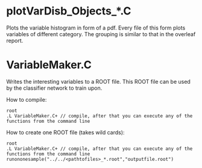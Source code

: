 # plotVarDisb_Objects_*.C
Plots the variable histogram in form of a pdf.
Every file of this form plots variables of different category. The grouping is similar to that in the overleaf report.

# VariableMaker.C
Writes the interesting variables to a ROOT file. This ROOT file can be used by the classifier network to train upon.

How to compile:
```
root 
.L VariableMaker.C+ // compile, after that you can execute any of the functions from the command line
```

How to create one ROOT file (takes wild cards):

```
root 
.L VariableMaker.C+ // compile, after that you can execute any of the functions from the command line
runononesample("../../<pathtofiles>_*.root","outputfile.root")
```
